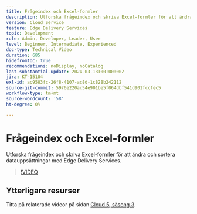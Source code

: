 ```yaml
---
title: Frågeindex och Excel-formler
description: Utforska frågeindex och skriva Excel-formler för att ändra och sortera datauppsättningar med Edge Delivery Services.
version: Cloud Service
feature: Edge Delivery Services
topic: Development
role: Admin, Developer, Leader, User
level: Beginner, Intermediate, Experienced
doc-type: Technical Video
duration: 685
hidefromtoc: true
recommendations: noDisplay, noCatalog
last-substantial-update: 2024-03-13T00:00:00Z
jira: KT-15104
exl-id: ac9583fc-26f8-4107-ac8d-1c828b242112
source-git-commit: 5976e220ac54e901be5f064dbf541d901fccfec5
workflow-type: tm+mt
source-wordcount: '58'
ht-degree: 0%

---
```


# Frågeindex och Excel-formler

Utforska frågeindex och skriva Excel-formler för att ändra och sortera datauppsättningar med Edge Delivery Services.

>[!VIDEO](https://video.tv.adobe.com/v/3427787/?learn=on)

## Ytterligare resurser

Titta på relaterade videor på sidan [Cloud 5, säsong 3](../cloud5-season-3.md).
